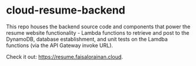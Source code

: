 # cloud-resume-backend

This repo houses the backend source code and components that power the resume website functionality - Lambda functions to retrieve and post to the DynamoDB, database establishment, and unit tests on the Lamdba functions (via the API Gateway invoke URL).

Check it out: https://resume.faisalorainan.cloud.
